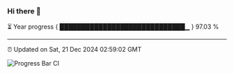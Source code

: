 ### Hi there 👋

⏳ Year progress { █████████████████████████████▁ } 97.03 %

---

⏰ Updated on Sat, 21 Dec 2024 02:59:02 GMT

![Progress Bar CI](https://github.com/IshwaranRudhara/GIT-ACTION/workflows/Progress%20Bar%20CI/badge.svg)
